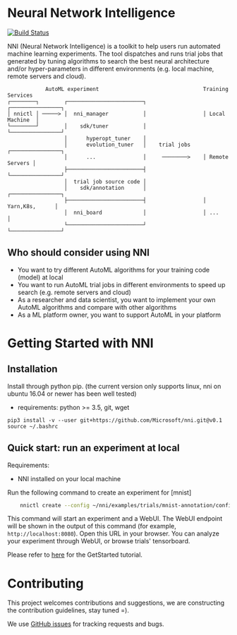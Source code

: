 # Neural Network Intelligence

[![Build Status](https://travis-ci.org/Microsoft/nni.svg?branch=v0.1)](https://travis-ci.org/Microsoft/nni)

NNI (Neural Network Intelligence) is a toolkit to help users run automated machine learning experiments. 
The tool dispatches and runs trial jobs that generated by tuning algorithms to search the best neural architecture and/or hyper-parameters in different environments (e.g. local machine, remote servers and cloud).

```
            AutoML experiment                                 Training Services
┌────────┐        ┌────────────────────────┐                  ┌────────────────┐
│ nnictl │ ─────> │  nni_manager           │                  │ Local Machine  │
└────────┘        │    sdk/tuner           │                  └────────────────┘
                  │      hyperopt_tuner    │
                  │      evolution_tuner   │    trial jobs    ┌────────────────┐
                  │      ...               │     ────────>    │ Remote Servers │          
                  ├────────────────────────┤                  └────────────────┘
                  │  trial job source code │                  
                  │    sdk/annotation      │                  ┌────────────────┐
                  ├────────────────────────┤                  │ Yarn,K8s,      │
                  │  nni_board             │                  │ ...            │
                  └────────────────────────┘                  └────────────────┘
```
## **Who should consider using NNI**
* You want to try different AutoML algorithms for your training code (model) at local
* You want to run AutoML trial jobs in different environments to speed up search (e.g. remote servers and cloud)
* As a researcher and data scientist, you want to implement your own AutoML algorithms and compare with other algorithms
* As a ML platform owner, you want to support AutoML in your platform

# Getting Started with NNI

## **Installation**
Install through python pip. (the current version only supports linux, nni on ubuntu 16.04 or newer has been well tested)
* requirements: python >= 3.5, git, wget
```
pip3 install -v --user git+https://github.com/Microsoft/nni.git@v0.1
source ~/.bashrc
```


## **Quick start: run an experiment at local**
Requirements:
* NNI installed on your local machine

Run the following command to create an experiment for [mnist]
```bash
    nnictl create --config ~/nni/examples/trials/mnist-annotation/config.yml
```
This command will start an experiment and a WebUI. The WebUI endpoint will be shown in the output of this command (for example, `http://localhost:8080`). Open this URL in your browser. You can analyze your experiment through WebUI, or browse trials' tensorboard. 

Please refer to [here](docs/GetStarted.md) for the GetStarted tutorial.

# Contributing
This project welcomes contributions and suggestions, we are constructing the contribution guidelines, stay tuned =).

We use [GitHub issues](https://github.com/Microsoft/nni/issues) for tracking requests and bugs.

